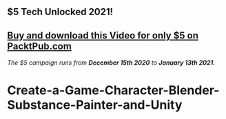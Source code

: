 ## $5 Tech Unlocked 2021!
[Buy and download this Video for only $5 on PacktPub.com](https://www.packtpub.com/product/create-a-game-character-blender-substance-painter-and-unity-video/9781838983901)
-----
*The $5 campaign         runs from __December 15th 2020__ to __January 13th 2021.__*

# Create-a-Game-Character-Blender-Substance-Painter-and-Unity